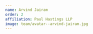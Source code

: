 ```yaml
---
name: Arvind Jairam
order: 2
affiliation: Paul Hastings LLP
image: team/avatar--arvind-jairam.jpg
---
```

